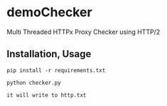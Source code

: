 # demoChecker
Multi Threaded HTTPx Proxy Checker using HTTP/2

## Installation, Usage
```
pip install -r requirements.txt

python checker.py

it will write to http.txt
```
